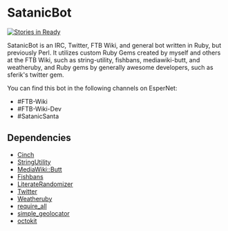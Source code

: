 # SatanicBot
[![Stories in Ready](https://badge.waffle.io/elifoster/SatanicBot.png?label=ready&title=Ready)](https://waffle.io/elifoster/SatanicBot)

SatanicBot is an IRC, Twitter, FTB Wiki, and general bot written in Ruby, but previously Perl. It utilizes custom Ruby Gems created by myself and others at the FTB Wiki, such as string-utility, fishbans, mediawiki-butt, and weatheruby, and Ruby gems by generally awesome developers, such as sferik's twitter gem.

You can find this bot in the following channels on EsperNet:
* #FTB-Wiki
* #FTB-Wiki-Dev
* #SatanicSanta

## Dependencies
* [Cinch](https://github.com/cinchrb/cinch)
* [StringUtility](https://github.com/elifoster/String-Utility-Ruby)
* [MediaWiki::Butt](https://github.com/FTB-Gamepedia/MediaWiki-Butt-Ruby)
* [Fishbans](https://github.com/elifoster/fishbans-rb)
* [LiterateRandomizer](https://rubygems.org/gems/literate_randomizer)
* [Twitter](https://github.com/sferik/twitter)
* [Weatheruby](https://github.com/elifoster/weatheruby)
* [require_all](https://github.com/jarmo/require_all)
* [simple_geolocator](https://github.com/elifoster/simple_geolocator)
* [octokit](https://github.com/octokit/octokit.rb)
